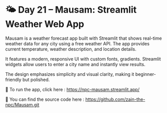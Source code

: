 # 🌤️ Day 21 – Mausam: Streamlit Weather Web App

Mausam is a weather forecast app built with Streamlit that shows real-time weather data for any city using a free weather API. The app provides current temperature, weather description, and location details.

It features a modern, responsive UI with custom fonts, gradients. Streamlit widgets allow users to enter a city name and instantly view results.

The design emphasizes simplicity and visual clarity, making it beginner-friendly but polished.


📌 To run the app, click here :                 https://npc-mausam.streamlit.app/

📌 You can find the source code here :          https://github.com/zain-the-npc/Mausam.git
